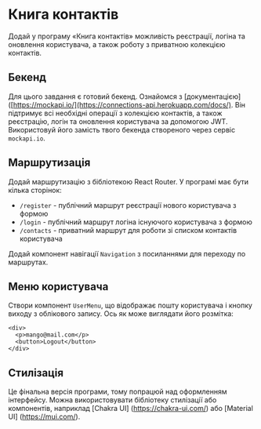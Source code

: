 # Книга контактів

Додай у програму «Книга контактів» можливість реєстрації, логіна та оновлення користувача, а також роботу з приватною колекцією контактів.   

## Бекенд  
Для цього завдання є готовий бекенд. Ознайомся з [документацією] ([https://mockapi.io/](https://connections-api.herokuapp.com/docs/). Він підтримує всі необхідні операції з колекцією контактів, а також реєстрацію, логін та оновлення користувача за допомогою JWT. Використовуй його замість твого бекенда створеного через сервіс `mockapi.io`.

## Маршрутизація  

Додай маршрутизацію з бібліотекою React Router. У програмі має бути кілька сторінок:

- `/register` - публічний маршрут реєстрації нового користувача з формою
- `/login` - публічний маршрут логіна існуючого користувача з формою
- `/contacts` - приватний маршрут для роботи зі списком контактів користувача  

Додай компонент навігації `Navigation` з посиланнями для переходу по маршрутах.  

## Меню користувача  

Створи компонент `UserMenu`, що відображає пошту користувача і кнопку виходу з облікового запису. Ось як може виглядати його розмітка:


```
<div>
  <p>mango@mail.com</p>
  <button>Logout</button>
</div>
```

## Стилізація

Це фінальна версія програми, тому попрацюй над оформленням інтерфейсу. Можна використовувати бібліотеку стилізації або компонентів, наприклад [Chakra UI] (https://chakra-ui.com/) або [Material UI] (https://mui.com/).



